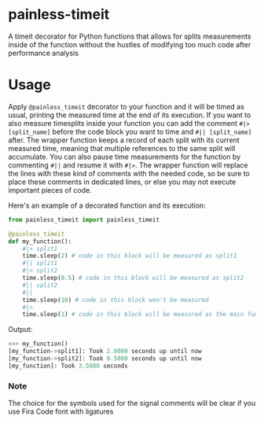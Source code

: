 # painless-timeit
A timeit decorator for Python functions that allows for splits measurements inside of the function without the hustles of modifying too much code after performance analysis

# Usage
Apply `@painless_timeit` decorator to your function and it will be timed as usual, printing the measured time at the end of its execution.
If you want to also measure timesplits inside your function you can add the comment `#|> [split_name]` before the code block you want to time and `#|| [split_name]` after.
The wrapper function keeps a record of each split with its current measured time, meaning that multiple references to the same split will accumulate.
You can also pause time measurements for the function by commenting `#||` and resume it with `#|>`.
The wrapper function will replace the lines with these kind of comments with the needed code, so be sure to place these comments in dedicated lines, or else you may not execute important pieces of code.

Here's an example of a decorated function and its execution:
```python
from painless_timeit import painless_timeit

@painless_timeit
def my_function():
    #|> split1
    time.sleep(2) # code in this block will be measured as split1
    #|| split1
    #|> split2
    time.sleep(0.5) # code in this block will be measured as split2
    #|| split2
    #||
    time.sleep(10) # code in this block won't be measured
    #|>
    time.sleep(1) # code in this block will be measured as the main function
```
Output:
```python
>>> my_function()
[my_function->split1]: Took 2.0000 seconds up until now
[my_function->split2]: Took 0.5000 seconds up until now
[my_function]: Took 3.5000 seconds
```


### Note
The choice for the symbols used for the signal comments will be clear if you use Fira Code font with ligatures
